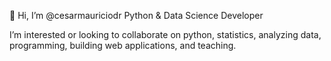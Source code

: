 👋 Hi, I’m @cesarmauriciodr Python & Data Science Developer

I’m interested or looking to collaborate on python, statistics, analyzing data, programming, building web applications, and teaching.
